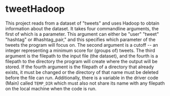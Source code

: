 # tweetHadoop
This project reads from a dataset of "tweets" and uses Hadoop to obtain information about the dataset. It takes four commandline arguments, the first of which is a parameter. This argument can either be "user" "tweet" "hashtag" or #hashtag_pair," and this specifies which parameter of the tweets the program will focus on. The second argument is a cutoff -- an integer representing a minimum score for (groups of) tweets. The third argument is the filepath to the input file (the dataset), and the fourth is a filepath to the directory the program will create where the output will be stored. If the fourth argument is the filepath of a directory that already exists, it must be changed or the directory of that name must be deleted before the file can run. Additionally, there is a variable in the driver code (Main) called `TEMP_DIR` which must also not share its name with any filepath on the local machine when the code is run.
